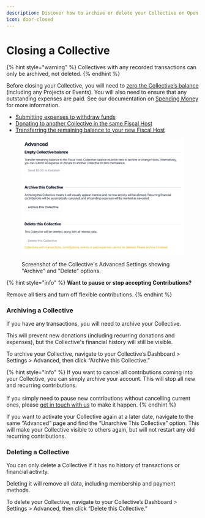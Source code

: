 ```yaml
---
description: Discover how to archive or delete your Collective on Open Collective.
icon: door-closed
---
```


# Closing a Collective

{% hint style="warning" %}
Collectives with any recorded transactions can only be archived, not deleted.&#x20;
{% endhint %}

Before closing your Collective, you will need to [zero the Collective’s balance](zero-collective-balance.md) (including any Projects or Events). You will also need to ensure that any outstanding expenses are paid. See our documentation on [Spending Money](../spending-money/) for more information.

* [Submitting expenses to withdraw funds](../../expenses-and-getting-paid/submitting-expenses/)
* [Donating to another Collective in the same Fiscal Host](broken-reference)
* [Transferring the remaining balance to your new Fiscal Host](../changing-fiscal-host.md)

<figure><img src="../../.gitbook/assets/image (46).png" alt="Screenshot of the Collective&#x27;s Advanced Settings showing &#x22;Archive&#x22; and &#x22;Delete&#x22; options."><figcaption><p>Screenshot of the Collective's Advanced Settings showing "Archive" and "Delete" options.</p></figcaption></figure>

{% hint style="info" %}
**Want to pause or stop accepting Contributions?**&#x20;

Remove all tiers and turn off flexible contributions.
{% endhint %}

### Archiving a Collective

If you have any transactions, you will need to archive your Collective.

This will prevent new donations (including recurring donations and expenses), but the Collective's financial history will still be visible.

To archive your Collective, navigate to your Collective’s Dashboard > Settings > Advanced, then click “Archive this Collective.”&#x20;

{% hint style="info" %}
If you want to cancel all contributions coming into your Collective, you can simply archive your account. This will stop all new and recurring contributions.\
\
If you simply need to pause new contributions without cancelling current ones, please [get in touch with us](https://opencollective.com/help) to make it happen.
{% endhint %}

If you want to activate your Collective again at a later date, navigate to the same “Advanced” page and find the “Unarchive This Collective” option. This will make your Collective visible to others again, but will not restart any old recurring contributions.

### Deleting a Collective

You can only delete a Collective if it has no history of transactions or financial activity.

Deleting it will remove all data, including membership and payment methods.

To delete your Collective, navigate to your Collective’s Dashboard > Settings > Advanced, then click “Delete this Collective.”&#x20;
